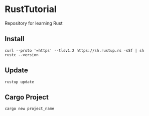 # RustTutorial
Repository for learning Rust

## Install 
```
curl --proto '=https' --tlsv1.2 https://sh.rustup.rs -sSf | sh
rustc --version
```

## Update
```
rustup update
```

## Cargo Project
```
cargo new project_name
```
